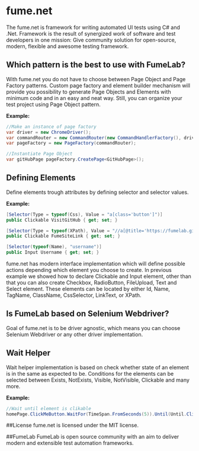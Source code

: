 # fume.net

The fume.net is framework for writing automated UI tests using C# and .Net.
Framework is the result of synergized work of software and test developers in one mission:
Give community solution for open-source, modern, flexible and awesome testing framework.

## Which pattern is the best to use with FumeLab?

With fume.net you do not have to choose between Page Object and Page Factory patterns.
Custom page factory and element builder mechanism will provide you possibility to generate Page Objects and Elements with minimum code and in an easy and neat way.
Still, you can organize your test project using Page Object pattern.

**Example:**

```csharp
//Make an instance of page factory  
var driver = new ChromeDriver();
var commandRouter = new CommandRouter(new CommandHandlerFactory(), driver);
var pageFactory = new PageFactory(commandRouter);

//Instantiate Page Object   
var gitHubPage pageFactory.CreatePage<GitHubPage>();
```

## Defining Elements

Define elements trough attributes by defining selector and selector values. 

**Example:**

```csharp
[Selector(Type = typeof(Css), Value = "a[class='button']")]
public Clickable VisitGitHub { get; set; }

[Selector(Type = typeof(XPath), Value = "//a[@title='https://fumelab.github.io']")]
public Clickable FumeSiteLink { get; set; }

[Selector(typeof(Name), "username")]
public Input Username { get; set; }
```

fume.net has modern interface implementation which will define possible actions depending which element you choose to create.
In previous example we showed how to declare Clickable and Input element, other than that you can also create Checkbox, RadioButton, FileUpload, Text and Select element. These elements can be located by either Id, Name, TagName, ClassName, CssSelector, LinkText, or XPath.

## Is FumeLab based on Selenium Webdriver?

Goal of fume.net is to be driver agnostic, which means you can choose Selenium Webdriver or any other driver implementation.

## Wait Helper

Wait helper implementation is based on check whether state of an element is in the same as expected to be.
Conditions for the elements can be selected between Exists, NotExists, Visible, NotVisible, Clickable and many more.

**Example:**

```csharp
//Wait until element is clikable 
homePage.ClickMeButton.WaitFor(TimeSpan.FromSeconds(5)).Until(Until.Clickable);
```

##License
fume.net is licensed under the MIT license.

##FumeLab
FumeLab is open source community with an aim to deliver modern and extensible test automation frameworks.
